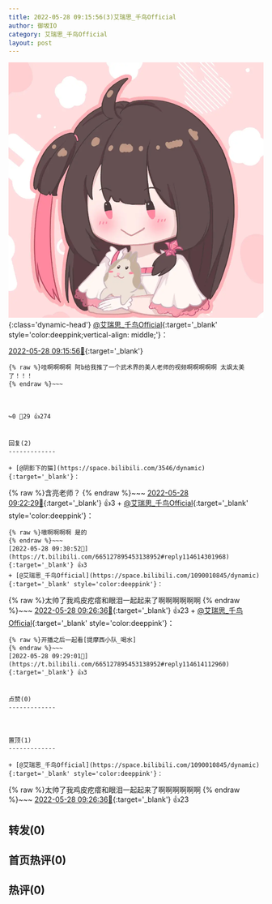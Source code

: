 ```yaml
---
title: 2022-05-28 09:15:56(3)艾瑞思_千鸟Official
author: 御坂IO
category: 艾瑞思_千鸟Official
layout: post
---
```


![img](/images/7e08840c56f251de28bdf766b647bd5fe9a5d50a.jpg){:class='dynamic-head'}
[@艾瑞思_千鸟Official](https://space.bilibili.com/1090010845/dynamic){:target='_blank' style='color:deeppink;vertical-align: middle;'}：

[2022-05-28 09:15:56🔗](https://t.bilibili.com/665127895453138952){:target='_blank'}

~~~
{% raw %}哇啊啊啊啊 阿b给我推了一个武术界的美人老师的视频啊啊啊啊啊 太飒太美了！！！
{% endraw %}~~~



↪️0 💬29 👍274


回复(2)
-------------

+ [@阴影下的猫](https://space.bilibili.com/3546/dynamic){:target='_blank'}：
~~~
{% raw %}含亮老师？
{% endraw %}~~~
[2022-05-28 09:22:29🔗](https://t.bilibili.com/665127895453138952#reply114613617056){:target='_blank'} 👍3
    + [@艾瑞思_千鸟Official](https://space.bilibili.com/1090010845/dynamic){:target='_blank' style='color:deeppink'}：
~~~
{% raw %}嗷啊啊啊啊 是的
{% endraw %}~~~
[2022-05-28 09:30:52🔗](https://t.bilibili.com/665127895453138952#reply114614301968){:target='_blank'} 👍3
+ [@艾瑞思_千鸟Official](https://space.bilibili.com/1090010845/dynamic){:target='_blank' style='color:deeppink'}：
~~~
{% raw %}太帅了我鸡皮疙瘩和眼泪一起起来了啊啊啊啊啊啊
{% endraw %}~~~
[2022-05-28 09:26:36🔗](https://t.bilibili.com/665127895453138952#reply114613888608){:target='_blank'} 👍23
    + [@艾瑞思_千鸟Official](https://space.bilibili.com/1090010845/dynamic){:target='_blank' style='color:deeppink'}：
~~~
{% raw %}开播之后一起看[提摩西小队_喝水]
{% endraw %}~~~
[2022-05-28 09:29:01🔗](https://t.bilibili.com/665127895453138952#reply114614112960){:target='_blank'} 👍3


点赞(0)
-------------



置顶(1)
-------------

+ [@艾瑞思_千鸟Official](https://space.bilibili.com/1090010845/dynamic){:target='_blank' style='color:deeppink'}：
~~~
{% raw %}太帅了我鸡皮疙瘩和眼泪一起起来了啊啊啊啊啊啊
{% endraw %}~~~
[2022-05-28 09:26:36🔗](https://t.bilibili.com/665127895453138952#reply114613888608){:target='_blank'} 👍23


转发(0)
-------------



首页热评(0)
-------------



热评(0)
-------------



